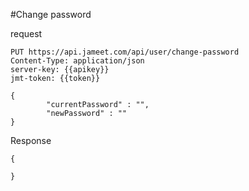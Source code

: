 #Change password

request

```http request
PUT https://api.jameet.com/api/user/change-password
Content-Type: application/json
server-key: {{apikey}}
jmt-token: {{token}}

{
        "currentPassword" : "",
        "newPassword" : ""
}
```

Response

```http request
{

}
```